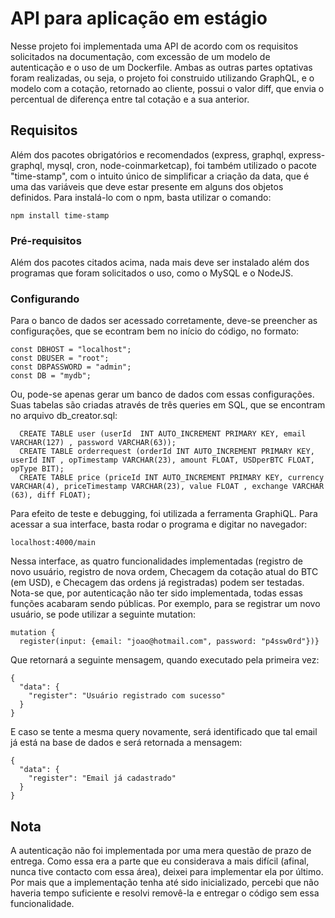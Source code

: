 # API para aplicação em estágio

Nesse projeto foi implementada uma API de acordo com os requisitos solicitados na documentação, com excessão de um modelo de autenticação e o uso de um Dockerfile.
Ambas as outras partes optativas foram realizadas, ou seja, o projeto foi construido utilizando GraphQL, e o modelo com a cotação, retornado ao cliente, possui o valor diff, que envia o percentual de diferença entre tal cotação e a sua anterior.

## Requisitos

Além dos pacotes obrigatórios e recomendados (express, graphql, express-graphql, mysql, cron, node-coinmarketcap), foi também utilizado o pacote "time-stamp", com o intuito único de simplificar a criação da data, que é uma das variáveis que deve estar presente em alguns dos objetos definidos.
Para instalá-lo com o npm, basta utilizar o comando:

```
npm install time-stamp
```

### Pré-requisitos

Além dos pacotes citados acima, nada mais deve ser instalado além dos programas que foram solicitados o uso, como o MySQL e o NodeJS.


### Configurando

Para o banco de dados ser acessado corretamente, deve-se preencher as configurações, que se econtram bem no início do código, no formato:

```
const DBHOST = "localhost";                         
const DBUSER = "root";
const DBPASSWORD = "admin";
const DB = "mydb";
```

Ou, pode-se apenas gerar um banco de dados com essas configurações.
Suas tabelas são criadas através de três queries em SQL, que se encontram no arquivo db_creator.sql:

```
  CREATE TABLE user (userId  INT AUTO_INCREMENT PRIMARY KEY, email VARCHAR(127)	, password VARCHAR(63));
  CREATE TABLE orderrequest (orderId INT AUTO_INCREMENT PRIMARY KEY, userId INT	, opTimestamp VARCHAR(23), amount FLOAT, USDperBTC FLOAT, opType BIT);
  CREATE TABLE price (priceId INT AUTO_INCREMENT PRIMARY KEY, currency VARCHAR(4), priceTimestamp VARCHAR(23), value FLOAT , exchange VARCHAR (63), diff FLOAT);
```

Para efeito de teste e debugging, foi utilizada a ferramenta GraphiQL. Para acessar a sua interface, basta rodar o programa e digitar no navegador:

```
localhost:4000/main
```

Nessa interface, as quatro funcionalidades implementadas (registro de novo usuário, registro de nova ordem, Checagem da cotação atual do BTC (em USD), e Checagem das ordens já registradas) podem ser testadas. Nota-se que, por autenticação não ter sido implementada, todas essas funções acabaram sendo públicas.
Por exemplo, para se registrar um novo usuário, se pode utilizar a seguinte mutation:

```
mutation {
  register(input: {email: "joao@hotmail.com", password: "p4ssw0rd"})}
```
Que retornará a seguinte mensagem, quando executado pela primeira vez:


```
{
  "data": {
    "register": "Usuário registrado com sucesso"
  }
}
```
E caso se tente a mesma query novamente, será identificado que tal email já está na base de dados e será retornada a mensagem:

```
{
  "data": {
    "register": "Email já cadastrado"
  }
}
```


## Nota

A autenticação não foi implementada por uma mera questão de prazo de entrega. Como essa era a parte que eu considerava a mais difícil (afinal, nunca tive contacto com essa área), deixei para implementar ela por último. Por mais que a implementação tenha até sido inicializado, percebi que não haveria tempo suficiente e resolvi removê-la e entregar o código sem essa funcionalidade.
